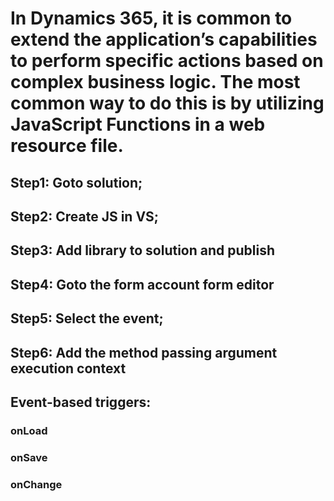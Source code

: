 # In Dynamics 365, it is common to extend the application’s capabilities to perform specific actions based on complex business logic. The most common way to do this is by utilizing JavaScript Functions in a web resource file.



## Step1: Goto solution;
## Step2: Create JS in VS;
## Step3: Add library to solution and publish
## Step4: Goto the form account form editor
## Step5: Select the event;
## Step6: Add the method passing argument execution context

## Event-based triggers:

### onLoad
### onSave
### onChange

